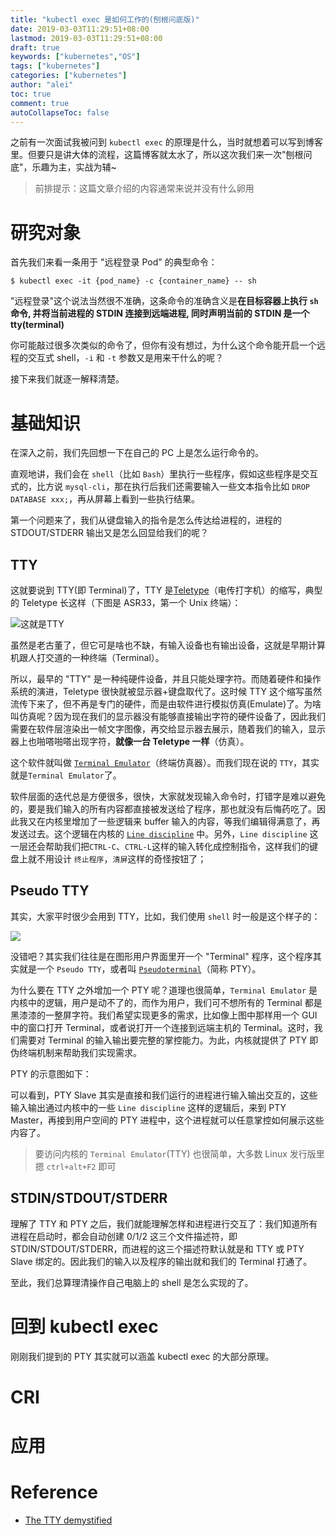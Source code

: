```yaml
---
title: "kubectl exec 是如何工作的(刨根问底版)"
date: 2019-03-03T11:29:51+08:00
lastmod: 2019-03-03T11:29:51+08:00
draft: true
keywords: ["kubernetes","OS"]
tags: ["kubernetes"]
categories: ["kubernetes"]
author: "alei"
toc: true
comment: true
autoCollapseToc: false
---
```


之前有一次面试我被问到 `kubectl exec` 的原理是什么，当时就想着可以写到博客里。但要只是讲大体的流程，这篇博客就太水了，所以这次我们来一次"刨根问底"，乐趣为主，实战为辅~

> 前排提示：这篇文章介绍的内容通常来说并没有什么卵用

# 研究对象

首先我们来看一条用于 "远程登录 Pod" 的典型命令：

```shell
$ kubectl exec -it {pod_name} -c {container_name} -- sh
```

"远程登录"这个说法当然很不准确，这条命令的准确含义是**在目标容器上执行 `sh` 命令, 并将当前进程的 STDIN 连接到远端进程, 同时声明当前的 STDIN 是一个 tty(terminal)**

你可能敲过很多次类似的命令了，但你有没有想过，为什么这个命令能开启一个远程的交互式 shell，`-i` 和 `-t` 参数又是用来干什么的呢？ 

接下来我们就逐一解释清楚。

# 基础知识

在深入之前，我们先回想一下在自己的 PC 上是怎么运行命令的。

直观地讲，我们会在 `shell`（比如 `Bash`）里执行一些程序，假如这些程序是交互式的，比方说 `mysql-cli`，那在执行后我们还需要输入一些文本指令比如 `DROP DATABASE xxx;`，再从屏幕上看到一些执行结果。

第一个问题来了，我们从键盘输入的指令是怎么传达给进程的，进程的 STDOUT/STDERR 输出又是怎么回显给我们的呢？

## TTY

这就要说到 TTY(即 Terminal)了，TTY 是[Teletype](https://en.wikipedia.org/wiki/Teleprinter)（电传打字机）的缩写，典型的 Teletype 长这样（下图是 ASR33，第一个 Unix 终端）：

![这就是TTY](http://ww1.sinaimg.cn/large/bf52b77fly1g0pq5fwuj0j22001i0u0x.jpg)

虽然是老古董了，但它可是啥也不缺，有输入设备也有输出设备，这就是早期计算机跟人打交道的一种终端（Terminal）。

所以，最早的 "TTY" 是一种纯硬件设备，并且只能处理字符。而随着硬件和操作系统的演进，Teletype 很快就被显示器+键盘取代了。这时候 TTY 这个缩写虽然流传下来了，但不再是专门的硬件，而是由软件进行模拟仿真(Emulate)了。为啥叫仿真呢？因为现在我们的显示器没有能够直接输出字符的硬件设备了，因此我们需要在软件层渲染出一帧文字图像，再交给显示器去展示，随着我们的输入，显示器上也啪嗒啪嗒出现字符，**就像一台 Teletype 一样**（仿真）。

这个软件就叫做 [`Terminal Emulator`](https://en.wikipedia.org/wiki/Terminal_emulator)（终端仿真器）。而我们现在说的 `TTY`，其实就是`Terminal Emulator`了。

软件层面的迭代总是方便很多，很快，大家就发现输入命令时，打错字是难以避免的，要是我们输入的所有内容都直接被发送给了程序，那也就没有后悔药吃了。因此我又在内核里增加了一些逻辑来 buffer 输入的内容，等我们编辑得满意了，再发送过去。这个逻辑在内核的 [`Line discipline`](https://en.wikipedia.org/wiki/Line_discipline) 中。另外，`Line discipline` 这一层还会帮助我们把`CTRL-C`、`CTRL-L`这样的输入转化成控制指令，这样我们的键盘上就不用设计 `终止程序`，`清屏`这样的奇怪按钮了；

## Pseudo TTY

其实，大家平时很少会用到 TTY，比如，我们使用 `shell` 时一般是这个样子的：

![](http://ww1.sinaimg.cn/large/bf52b77fly1g0puwvzdhmj21fi102dqy.jpg)

没错吧？其实我们往往是在图形用户界面里开一个 "Terminal" 程序，这个程序其实就是一个 `Pseudo TTY`，或者叫 [`Pseudoterminal`](https://en.wikipedia.org/wiki/Pseudoterminal)（简称 PTY）。

为什么要在 TTY 之外增加一个 PTY 呢？道理也很简单，`Terminal Emulator` 是内核中的逻辑，用户是动不了的，而作为用户，我们可不想所有的 Terminal 都是黑漆漆的一整屏字符。我们希望实现更多的需求，比如像上图中那样用一个 GUI 中的窗口打开 Terminal，或者说打开一个连接到远端主机的 Terminal。这时，我们需要对 Terminal 的输入输出要完整的掌控能力。为此，内核就提供了 PTY 即伪终端机制来帮助我们实现需求。

PTY 的示意图如下：

可以看到，PTY Slave 其实是直接和我们运行的进程进行输入输出交互的，这些输入输出通过内核中的一些 `Line discipline` 这样的逻辑后，来到 PTY Master，再接到用户空间的 PTY 进程中，这个进程就可以任意掌控如何展示这些内容了。

> 要访问内核的 `Terminal Emulator`(TTY) 也很简单，大多数 Linux 发行版里摁 `ctrl+alt+F2` 即可

## STDIN/STDOUT/STDERR

理解了 TTY 和 PTY 之后，我们就能理解怎样和进程进行交互了：我们知道所有进程在启动时，都会自动创建 0/1/2 这三个文件描述符，即 STDIN/STDOUT/STDERR，而进程的这三个描述符默认就是和 TTY 或 PTY Slave 绑定的。因此我们的输入以及程序的输出就和我们的 Terminal 打通了。

至此，我们总算理清操作自己电脑上的 shell 是怎么实现的了。

# 回到 kubectl exec

刚刚我们提到的 PTY 其实就可以涵盖 kubectl exec 的大部分原理。

# CRI

# 应用

# Reference

* [The TTY demystified](http://www.linusakesson.net/programming/tty/)




